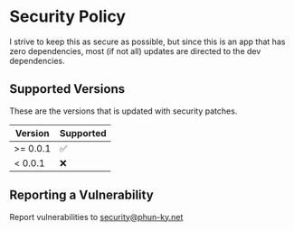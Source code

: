 # Security Policy

I strive to keep this as secure as possible, but since this is an app that has
zero dependencies, most (if not all) updates are directed to the dev
dependencies.

## Supported Versions

These are the versions that is updated with security patches.

| Version  | Supported          |
| -------- | ------------------ |
| >= 0.0.1 | :white_check_mark: |
| < 0.0.1  | :x:                |

## Reporting a Vulnerability

Report vulnerabilities to <security@phun-ky.net>
